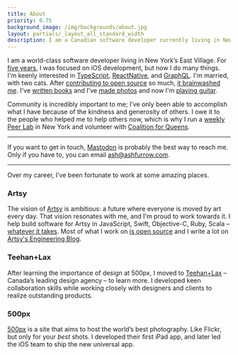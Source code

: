 ```yaml
---
title: About
priority: 0.75
background_image: /img/backgrounds/about.jpg
layout: partials/_layout_all_standard_width
description: I am a Canadian software developer currently living in New York’s East Village. The last five years of my life have been focused on iOS development, but I dabble. Community is incredibly important to me; I’ve only been able to accomplish what I have because of the kindness and generosity of others. I’ve been working toward becoming Open Source by Default in all aspects of my life.
---
```


I am a world-class software developer living in New York’s East Village. For [five years](https://ashfurrow.com/blog/5-years-of-ios/), I was focused on iOS development, but now I do many things. I'm keenly interested in [TypeScript](https://ashfurrow.com/blog/javascript-is-good-actually/), [ReactNative](https://ashfurrow.com/blog/the-case-for-react-native/), and [GraphQL](https://ashfurrow.com/blog/the-spirit-of-moya/). I'm married, with two cats. After [contributing to open source](https://github.com/ashfurrow) so much, [it brainwashed me](https://ashfurrow.com/blog/open-source-ideology/). I've [written books](/books) and I've [made photos](https://photos.ashfurrow.com) and now I'm [playing guitar](/blog/just-play/).

Community is incredibly important to me; I’ve only been able to accomplish what I have because of the kindness and generosity of others. I owe it to the people who helped me to help others now, which is why I run a [weekly Peer Lab](https://peerlab.community) in New York and volunteer with [Coalition for Queens](https://www.c4q.nyc).

----------------

If you want to get in touch, [Mastodon](https://mastodon.technology/@ashfurrow) is probably the best way to reach me. Only if you have to, you can email [ash@ashfurrow.com](mailto:ash@ashfurrow.com).

----------------

Over my career, I’ve been fortunate to work at some amazing places.

### Artsy

The vision of [Artsy](https://www.artsy.net) is ambitious: a future where everyone is moved by art every day. That vision resonates with me, and I'm proud to work towards it. I help build software for Artsy in JavaScript, Swift, Objective-C, Ruby, Scala – [whatever it takes](https://ashfurrow.com/blog/perspective-of-the-polyglot/). Most of what I work on [is open source](https://github.com/artsy) and I write a lot on [Artsy's Engineering Blog](http://artsy.github.io).

### Teehan+Lax

After learning the importance of design at 500px, I moved to [Teehan+Lax](http://www.teehanlax.com) – Canada’s leading design agency – to learn more. I developed keen collaboration skills while working closely with designers and clients to realize outstanding products.

### 500px

[500px](https://500px.com/) is a site that aims to host the world’s best photography. Like Flickr, but only for your _best_ shots. I developed their first iPad app, and later led the iOS team to ship the new universal app.
